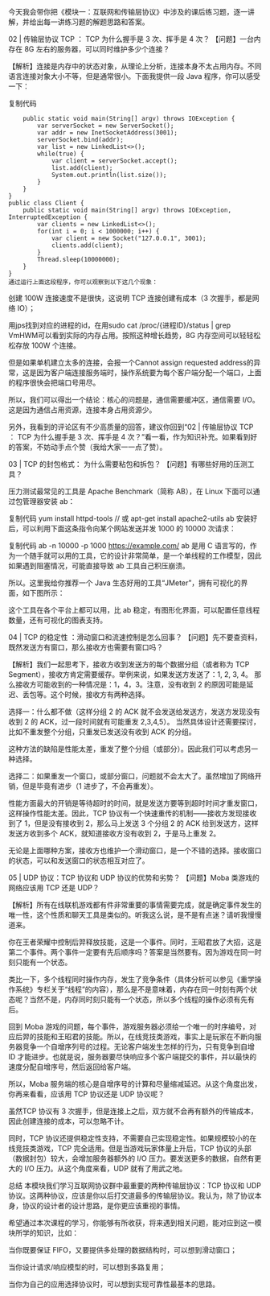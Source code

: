 今天我会带你把《模块一：互联网和传输层协议》中涉及的课后练习题，逐一讲解，并给出每一讲练习题的解题思路和答案。

02 | 传输层协议 TCP ： TCP 为什么握手是 3 次、挥手是 4 次？
【问题】一台内存在 8G 左右的服务器，可以同时维护多少个连接？

【解析】连接是内存中的状态对象，从理论上分析，连接本身不太占用内存。不同语言连接对象大小不等，但是通常很小。下面我提供一段 Java 程序，你可以感受一下：

复制代码

```public class Server {
    public static void main(String[] argv) throws IOException {
        var serverSocket = new ServerSocket();
        var addr = new InetSocketAddress(3001);
        serverSocket.bind(addr);
        var list = new LinkedList<>();
        while(true) {
            var client = serverSocket.accept();
            list.add(client);
            System.out.println(list.size());
        }
    }
}
public class Client {
    public static void main(String[] argv) throws IOException, InterruptedException {
        var clients = new LinkedList<>();
        for(int i = 0; i < 1000000; i++) {
            var client = new Socket("127.0.0.1", 3001);
            clients.add(client);
        }
        Thread.sleep(10000000);
    }
}
通过运行上面这段程序，你可以观察到以下这几个现象：
```

创建 100W 连接速度不是很快，这说明 TCP 连接创建有成本（3 次握手，都是网络 IO）；

用jps找到对应的进程的id，在用sudo cat /proc/{进程ID}/status | grep VmHWM可以看到实际的内存占用。按照这种增长趋势，8G 内存空间可以轻轻松松存放 100W 个连接。

但是如果单机建立太多的连接，会报一个Cannot assign requested address的异常，这是因为客户端连接服务端时，操作系统要为每个客户端分配一个端口，上面的程序很快会把端口号用尽。

所以，我们可以得出一个结论：核心的问题是，通信需要缓冲区，通信需要 I/O。这是因为通信占用资源，连接本身占用资源少。

另外，我看到的评论区有不少高质量的回答，建议你回到“02 | 传输层协议 TCP ： TCP 为什么握手是 3 次、挥手是 4 次？”看一看，作为知识补充。如果看到好的答案，不妨动手点个赞（我给大家一一点了赞）。

03 | TCP 的封包格式： 为什么需要粘包和拆包？
【问题】有哪些好用的压测工具？

压力测试最常见的工具是 Apache Benchmark（简称 AB），在 Linux 下面可以通过包管理器安装 ab：

复制代码
yum install httpd-tools
// 或
apt-get install apache2-utils
ab 安装好后，可以利用下面这条指令向某个网站发送并发 1000 的 10000 次请求：

复制代码
ab -n 10000 -p 1000 https://example.com/
ab 是用 C 语言写的，作为一个随手就可以用的工具，它的设计非常简单，是一个单线程的工作模型，因此如果遇到阻塞情况，可能直接导致 ab 工具自己积压崩溃。

所以。这里我给你推荐一个 Java 生态好用的工具“JMeter”，拥有可视化的界面，如下图所示：



这个工具在各个平台上都可以用，比 ab 稳定，有图形化界面，可以配置任意线程数量，还有可视化的图表支持。

04 | TCP 的稳定性 ：滑动窗口和流速控制是怎么回事？
【问题】先不要查资料，既然发送方有窗口，那么接收方也需要有窗口吗？

【解析】我们一起思考下，接收方收到发送方的每个数据分组（或者称为 TCP Segment），接收方肯定需要缓存。举例来说，如果发送方发送了：1, 2, 3, 4。 那么接收方可能收到的一种情况是：1，4，3。注意，没有收到 2 的原因可能是延迟、丢包等。这个时候，接收方有两种选择。

选择一：什么都不做（这样分组 2 的 ACK 就不会发送给发送方，发送方发现没有收到 2 的 ACK，过一段时间就有可能重发 2,3,4,5）。 当然具体设计还需要探讨，比如不重发整个分组，只重发已发送没有收到 ACK 的分组。

这种方法的缺陷是性能太差，重发了整个分组（或部分）。因此我们可以考虑另一种选择。

选择二：如果重发一个窗口，或部分窗口，问题就不会太大了。虽然增加了网络开销，但是毕竟有进步（1 进步了，不会再重发）。

性能方面最大的开销是等待超时的时间，就是发送方要等到超时时间才重发窗口，这样操作性能太差。因此，TCP 协议有一个快速重传的机制——接收方发现接收到了 1，但是没有接收到 2，那么马上发送 3 个分组 2 的 ACK 给到发送方，这样发送方收到多个 ACK，就知道接收方没有收到 2，于是马上重发 2。

无论是上面哪种方案，接收方也维护一个滑动窗口，是一个不错的选择。接收窗口的状态，可以和发送窗口的状态相互对应了。

05 | UDP 协议：TCP 协议和 UDP 协议的优势和劣势？
【问题】Moba 类游戏的网络应该用 TCP 还是 UDP？

【解析】所有在线联机游戏都有件非常重要的事情需要完成，就是确定事件发生的唯一性，这个性质和聊天工具是类似的。听我这么说，是不是有点迷？请听我慢慢道来。

你在王者荣耀中控制后羿释放技能，这是一个事件。同时，王昭君放了大招，这是第二个事件。两个事件一定要有先后顺序吗？答案是当然要有。因为游戏在同一时刻只能有一个状态。

类比一下，多个线程同时操作内存，发生了竞争条件（具体分析可以参见《重学操作系统》专栏关于“线程”的内容），那么是不是意味着，内存在同一时刻有两个状态呢？当然不是，内存同时刻只能有一个状态，所以多个线程的操作必须有先有后。

回到 Moba 游戏的问题，每个事件，游戏服务器必须给一个唯一的时序编号，对应后羿的技能和王昭君的技能。所以，在线竞技类游戏，事实上是玩家在不断向服务器竞争一个自增序列号的过程。无论客户端发生怎样的行为，只有竞争到自增 ID 才能进步。也就是说，服务器要尽快响应多个客户端提交的事件，并以最快的速度分配自增序号，然后返回给客户端。

所以，Moba 服务端的核心是自增序号的计算和尽量缩减延迟。从这个角度出发，你再来看看，应该用 TCP 协议还是 UDP 协议呢？

虽然TCP 协议有 3 次握手，但是连接上之后，双方就不会再有额外的传输成本，因此创建连接的成本，可以忽略不计。

同时，TCP 协议还提供稳定性支持，不需要自己实现稳定性。如果规模较小的在线竞技类游戏，TCP 完全适用。但是当游戏玩家体量上升后，TCP 协议的头部（数据封包）较大，会增加服务器额外的 I/O 压力。要发送更多的数据，自然有更大的 I/O 压力。从这个角度来看，UDP 就有了用武之地。

总结
本模块我们学习互联网协议群中最重要的两种传输层协议：TCP 协议和 UDP 协议。这两种协议，应该是你以后打交道最多的传输层协议。我认为，除了协议本身，协议的设计者的设计思路，是你更应该重视的事情。

希望通过本次课程的学习，你能够有所收获，将来遇到相关问题，能对应到这一模块所学的知识，比如：

当你既要保证 FIFO，又要提供多处理的数据结构时，可以想到滑动窗口；

当你设计请求/响应模型的时，可以想到多路复用；

当你为自己的应用选择协议时，可以想到实现可靠性最基本的思路。